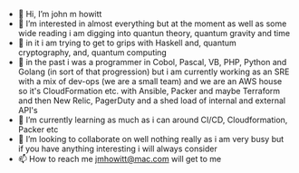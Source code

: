 - 👋 Hi, I’m john m howitt
- 👀 I’m interested in almost everything but at the moment as well as some wide reading i am digging into quantun theory, 
quantum gravity and time
- 👀 in it i am trying to get to grips with Haskell and, quantum cryptography, and, quantum computing
- 👀 in the past i was a programmer in Cobol, Pascal, VB, PHP, Python and Golang (in sort of that progression) but i am currently working as an SRE with a mix of 
dev-ops (we are a small team) and we are an AWS house so it's CloudFormation etc. with Ansible, Packer and maybe Terraform and then New Relic, PagerDuty and a shed load of internal
and external API's
- 🌱 I’m currently learning as much as i can around CI/CD, Cloudformation, Packer etc
- 💞️ I’m looking to collaborate on well nothing really as i am very busy but if you have anything interesting i will always consider
- 📫 How to reach me jmhowitt@mac.com will get to me

<!---
zanzeeba/zanzeeba is a ✨ special ✨ repository because its `README.md` (this file) appears on your GitHub profile.
You can click the Preview link to take a look at your changes.
--->

